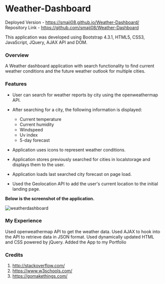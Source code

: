 # Weather-Dashboard
Deployed Version -  https://smaji08.github.io/Weather-Dashboard/
Repository Link - https://github.com/smaji08/Weather-Dashboard

This application was developed using Bootstrap 4.3.1, HTML5, CSS3, JavaScript, JQuery, AJAX API and DOM.

### Overview
A Weather dashboard application with search functionality to find current weather conditions and the future weather outlook for multiple cities.

### Features
- User can search for weather reports by city using the openweathermap API.

- After searching for a city, the following information is displayed:

    * Current temperature
    * Current humidity
    * Windspeed
    * Uv index
    * 5-day forecast

- Application uses icons to represent weather conditions.

- Application stores previously searched for cities in localstorage and displays them to the     user.

- Application loads last searched city forecast on page load.

- Used the Geolocation API to add the user's current location to the initial landing page.

**Below is the screenshot of the application.**

![weatherdashboard](https://user-images.githubusercontent.com/54964461/72821144-18353300-3c3e-11ea-994c-6a1e41c506ae.png)


### My Experience
Used openweathermap API to get the weather data. 
Used AJAX to hook into the API to retrieve data in JSON format.
Used dynamically updated HTML and CSS powered by jQuery.
Added the App to my Portfolio 

### Credits
1. http://stackoverflow.com/
2. https://www.w3schools.com/
3. https://gomakethings.com/

